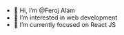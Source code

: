 - 👋 Hi, I’m @Feroj Alam
- 👀 I’m interested in web development
- 🌱 I’m currently focused on React JS

<!---
FerojAlam/FerojAlam is a ✨ special ✨ repository because its `README.md` (this file) appears on your GitHub profile.
You can click the Preview link to take a look at your changes.
--->
